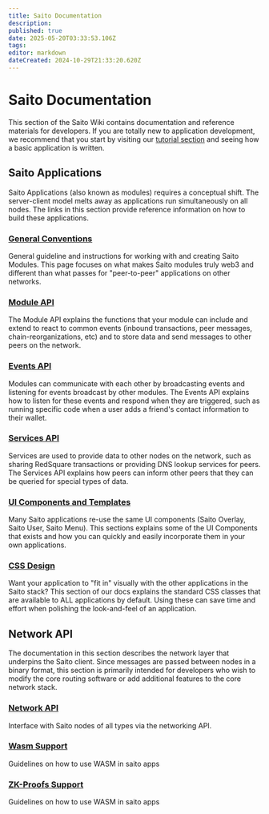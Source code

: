 ```yaml
---
title: Saito Documentation
description: 
published: true
date: 2025-05-20T03:33:53.106Z
tags: 
editor: markdown
dateCreated: 2024-10-29T21:33:20.620Z
---
```


# Saito Documentation

This section of the Saito Wiki contains documentation and reference materials for developers. If you are totally new to application development, we recommend that you start by visiting our [tutorial section](/tutorials) and seeing how a basic application is written.

## Saito Applications

Saito Applications (also known as modules) requires a conceptual shift. The server-client model melts away as applications run simultaneously on all nodes. The links in this section provide reference information on how to build these applications.

### [General Conventions](/docs/modules)
General guideline and instructions for working with and creating Saito Modules. This page focuses on what makes Saito modules truly web3 and different than what passes for "peer-to-peer" applications on other networks.

### [Module API](/docs/module-api)
The Module API explains the functions that your module can include and extend to react to common events (inbound transactions, peer messages, chain-reorganizations, etc) and to store data and send messages to other peers on the network.

### [Events API](/docs/events-api)
Modules can communicate with each other by broadcasting events and listening for events broadcast by other modules. The Events API explains how to listen for these events and respond when they are triggered, such as running specific code when a user adds a friend's contact information to their wallet.

### [Services API](/docs/services-api)
Services are used to provide data to other nodes on the network, such as sharing RedSquare transactions or providing DNS lookup services for peers. The Services API explains how peers can inform other peers that they can be queried for special types of data.

### [UI Components and Templates](/docs/ui-components) 
Many Saito applications re-use the same UI components (Saito Overlay, Saito User, Saito Menu). This sections explains some of the UI Components that exists and how you can quickly and easily incorporate them in your own applications.

### [CSS Design](/docs/saito-css)
Want your application to "fit in" visually with the other applications in the Saito stack? This section of our docs explains the standard CSS classes that are available to ALL applications by default. Using these can save time and effort when polishing the look-and-feel of an application.



## Network API

The documentation in this section describes the network layer that underpins the Saito client. Since messages are passed between nodes in a binary format, this section is primarily intended for developers who wish to modify the core routing software or add additional features to the core network stack.

### [Network API](/docs/network)
Interface with Saito nodes of all types via the networking API.

### [Wasm Support](/docs/wasm)
Guidelines on how to use WASM in saito apps


### [ZK-Proofs Support](/docs/xk-proofs)
Guidelines on how to use WASM in saito apps
